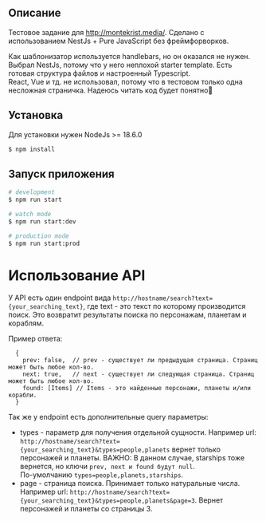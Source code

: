 ## Описание
Тестовое задание для http://montekrist.media/. Сделано с использованием NestJs + Pure JavaScript без фреймфорворков.

Как шаблонизатор используется handlebars, но он оказался не нужен. </br>
Выбрал NestJs, потому что у него неплохой starter template. Есть готовая структура файлов и настроенный Typescript. </br>
React, Vue и тд. не использовал, потому что в тестовом только одна несложная страничка. Надеюсь читать код будет понятно🙂
## Установка
Для установки нужен NodeJs >= 18.6.0
```bash
$ npm install
```
## Запуск приложения

```bash
# development
$ npm run start

# watch mode
$ npm run start:dev

# production mode
$ npm run start:prod


```
# Использование API
У API есть один endpoint вида `http://hostname/search?text={your_searching_text}`, где text - это текст по которому производится поиск. 
Это возвратит результаты поиска по персонажам, планетам и кораблям. </br>

Пример ответа: 
``` 
  {
    prev: false,  // prev - существует ли предыдущая страница. Страниц может быть любое кол-во.
    next: true,   // next - существует ли следующая страница. Страниц может быть любое кол-во.
    found: [Items] // Items - это найденные персонажи, планеты и/или корабли.
  }
```

Так же у endpoint есть дополнительные query параметры: </br>
- types - параметр для получения отдельной сущности. Например url: `http://hostname/search?text={your_searching_text}&types=people,planets` вернет только персонажей и планеты. ВАЖНО: В данном случае, starships тоже вернется, но ключи `prev, next и found будут null`. </br> По-умолчанию `types=people,planets,starships`.
- page - страница поиска. Принимает только натуральные числа. Например url: `http://hostname/search?text={your_searching_text}&types=people,planets&page=3`. Вернет персонажей и планеты со страницы 3.
